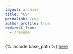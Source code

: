 ```yaml
---
layout: archive
title: "CV"
permalink: /cv/
author_profile: true
redirect_from:
  - /resume
---
```


{% include base_path %}
[here](https://www.dropbox.com/s/pg12fll8wyvryar/Alexander_Quispe_CV.pdf?dl=0)